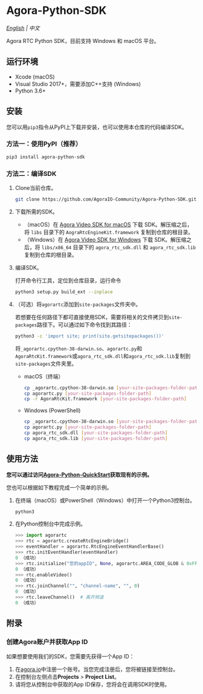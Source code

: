 # Agora-Python-SDK 

*[English](README.md) | 中文*

Agora RTC Python SDK，目前支持 Windows 和 macOS 平台。

## 运行环境

- Xcode (macOS)
- Visual Studio 2017+，需要添加C++支持 (Windows)
- Python 3.6+

## 安装

您可以用`pip3`指令从PyPI上下载并安装，也可以使用本仓库的代码编译SDK。

### 方法一：使用PyPI（推荐）

```bash
pip3 install agora-python-sdk
```

### 方法二：编译SDK

1. Clone当前仓库。

   ```bash
   git clone https://github.com/AgoraIO-Community/Agora-Python-SDK.git
   ```

2. 下载所需的SDK。

   - （macOS）在 [Agora Video SDK for macOS](https://download.agora.io/sdk/release/Agora_Native_SDK_for_Mac_v3_1_2_FULL.zip) 下载 SDK。解压缩之后，将 `libs` 目录下的 `AograRtcEngineKit.framework` 复制到仓库的根目录。
   - （Windows）在 [Agora Video SDK for Windows](https://download.agora.io/sdk/release/Agora_Native_SDK_for_Windows_v3_1_2_FULL.zip) 下载 SDK。解压缩之后，将 `libs/x86_64` 目录下的 `agora_rtc_sdk.dll` 和 `agora_rtc_sdk.lib` 复制到仓库的根目录。

3. 编译SDK。

   打开命令行工具，定位到仓库目录，运行命令

   ```bash
   python3 setup.py build_ext --inplace
   ```

4. （可选）将`agorartc`添加到`site-packages`文件夹中。

   若想要在任何路径下都可直接使用SDK，需要将相关的文件拷贝到`site-packages`路径下。可以通过如下命令找到其路径：

   ```bash
   python3 -c 'import site; print(site.getsitepackages())'
   ```

   将`_agorartc.cpython-38-darwin.so`、`agorartc.py`和`AgoraRtcKit.framework`或`agora_rtc_sdk.dll`和`agora_rtc_sdk.lib`复制到`site-packages`文件夹里。

   - macOS（终端）

     ```bash
     cp _agorartc.cpython-38-darwin.so [your-site-packages-folder-path]
     cp agorartc.py [your-site-packages-folder-path]
     cp -r AgoraRtcKit.framework [your-site-packages-folder-path]
     ```

   - Windows (PowerShell)

     ```bash
     cp _agorartc.cpython-38-darwin.so [your-site-packages-folder-path]
     cp agorartc.py [your-site-packages-folder-path]
     cp agora_rtc_sdk.dll [your-site-packages-folder-path]
     cp agora_rtc_sdk.lib [your-site-packages-folder-path]
     ```

## 使用方法

**您可以通过访问[Agora-Python-QuickStart](https://github.com/AgoraIO-Community/Agora-Python-QuickStart)获取现有的示例。**

您也可以根据如下教程完成一个简单的示例。

1. 在终端（macOS）或PowerShell（Windows）中打开一个Python3控制台。

   ```bash
   python3
   ```

2. 在Python控制台中完成示例。

   ```python
   >>> import agorartc
   >>> rtc = agorartc.createRtcEngineBridge()
   >>> eventHandler = agorartc.RtcEngineEventHandlerBase()
   >>> rtc.initEventHandler(eventHandler)
   0 （成功）
   >>> rtc.initialize("您的appID", None, agorartc.AREA_CODE_GLOB & 0xFFFFFFFF)  # 如您还未获取App ID，您可以查看附录()。
   0 （成功）
   >>> rtc.enableVideo()
   0 （成功）
   >>> rtc.joinChannel("", "channel-name", "", 0)
   0 （成功）
   >>> rtc.leaveChannel()  # 离开频道
   0 （成功）
   ```



## 附录

### 创建Agora账户并获取App ID

如果想要使用我们的SDK，您需要先获得一个App ID：

1. 在[agora.io](https://dashboard.agora.io/signin/)中注册一个账号。当您完成注册后，您将被链接至控制台。
2. 在控制台左侧点击**Projects** > **Project List**。
3. 请将您从控制台中获取的App ID保存，您将会在调用SDK时使用。